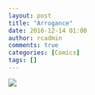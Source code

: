 ```yaml
---
layout: post
title: "Arrogance"
date: 2016-12-14 01:00
author: rcadmin
comments: true
categories: [Comics]
tags: []
---
```

<a href="../comics/2016/12/14"><img src="http://dl.bitsmack.com/comics/20161214.jpg" /></a>

